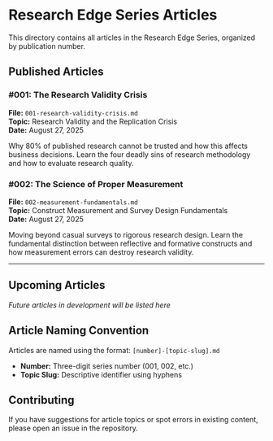 # Research Edge Series Articles

This directory contains all articles in the Research Edge Series, organized by publication number.

## Published Articles

### #001: The Research Validity Crisis
**File:** `001-research-validity-crisis.md`  
**Topic:** Research Validity and the Replication Crisis  
**Date:** August 27, 2025

Why 80% of published research cannot be trusted and how this affects business decisions. Learn the four deadly sins of research methodology and how to evaluate research quality.

### #002: The Science of Proper Measurement
**File:** `002-measurement-fundamentals.md`  
**Topic:** Construct Measurement and Survey Design Fundamentals  
**Date:** August 27, 2025

Moving beyond casual surveys to rigorous research design. Learn the fundamental distinction between reflective and formative constructs and how measurement errors can destroy research validity.

---

## Upcoming Articles

*Future articles in development will be listed here*

## Article Naming Convention

Articles are named using the format: `[number]-[topic-slug].md`

- **Number:** Three-digit series number (001, 002, etc.)
- **Topic Slug:** Descriptive identifier using hyphens

## Contributing

If you have suggestions for article topics or spot errors in existing content, please open an issue in the repository.